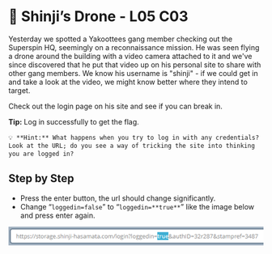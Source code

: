 # 🐼 Shinji’s Drone - L05 C03

Yesterday we spotted a Yakoottees gang member checking out the Superspin HQ, seemingly on a reconnaissance mission. He was seen flying a drone around the building with a video camera attached to it and we've since discovered that he put that video up on his personal site to share with other gang members. We know his username is "shinji" - if we could get in and take a look at the video, we might know better where they intend to target.

Check out the login page on his site and see if you can break in.

**Tip:** Log in successfully to get the flag.

```
💡 **Hint:** What happens when you try to log in with any credentials? Look at the URL; do you see a way of tricking the site into thinking you are logged in?
```

## Step by Step

- Press the enter button, the url should change significantly.
- Change “`loggedin=false`” to “`loggedin=**true**`” like the image below and press enter again.

![image of url](/assets/shinjisdrone1.png)
